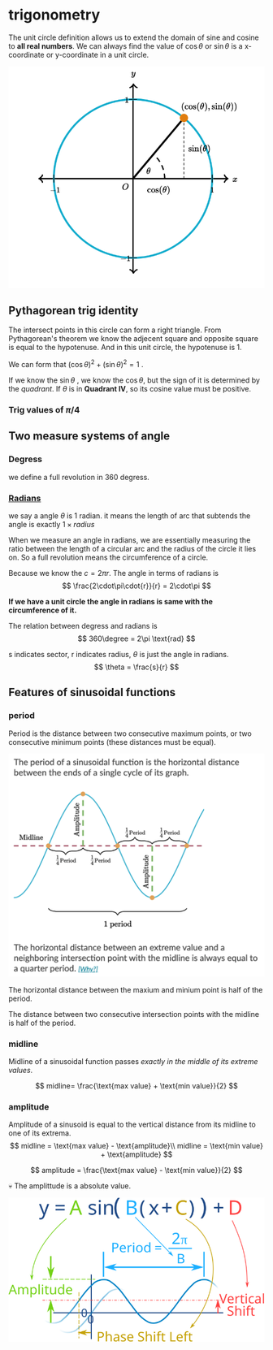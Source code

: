 # trigonometry

The unit circle definition allows us to extend the domain of sine and cosine to **all real numbers**.  We can always find the value of $\cos\theta$ or $\sin\theta$ is a x-coordinate or y-coordinate in a unit circle.



![](./assets/image-20230607164927524.png)

## Pythagorean trig identity

The intersect points in this circle can form a right triangle. From Pythagorean's theorem we know the adjecent square  and opposite square is equal to the hypotenuse. And in this unit circle, the hypotenuse is 1. 

We can form that $(\cos\theta)^2 + (\sin\theta)^2 = 1$ .

If we know the $\sin\theta$ , we know the $\cos\theta$, but the sign of it is determined by the *quadrant*. If $\theta$ is in **Quadrant IV**, so its cosine value must be positive. 



### Trig values of $\pi/4$





## Two measure systems of angle

### Degress

we define a full revolution in 360 degress.

### [Radians](https://en.wikipedia.org/wiki/Radian)

we say a angle $\theta$ is 1 radian. it means the length of arc that subtends the angle is exactly $1\times radius$

When we measure an angle in radians, we are essentially measuring the ratio between the length of a circular arc and the radius of the circle it lies on. So a full revolution means the circumference of a circle. 

Because we know the $c = 2\pi{r}$. The angle in terms of radians is 
$$
\frac{2\cdot\pi\cdot{r}}{r} = 2\cdot\pi
$$

**If we have a unit circle the angle in radians is same with the circumference of it.**

The relation between degress and radians is 
$$
360\degree = 2\pi \text{rad}
$$



s indicates sector, r indicates radius, $\theta$ is just the angle in radians.
$$
\theta = \frac{s}{r}
$$






## Features of sinusoidal functions

### period

Period is the distance between two consecutive maximum points, or two consecutive minimum points (these distances must be equal).

![](./assets/image-20230607231914038.png)

The horizontal distance between the maxium and minium point is half of the period.  

The distance between two consecutive intersection points with the midline is half of the period.  



### midline

Midline of a sinusoidal function passes *exactly in the middle of its extreme values*.  

$$
midline= \frac{\text{max value} + \text{min value}}{2}
$$

### amplitude

Amplitude of a sinusoid is equal to the vertical distance from its midline to one of its extrema.  
$$
midline = \text{max value} - \text{amplitude}\\
midline = \text{min value} + \text{amplitude}
$$



$$
amplitude = \frac{\text{max value} - \text{min value}}{2}
$$



:skull: The amplittude is a absolute value.



![](./assets/a-sin-bxcd.svg)
